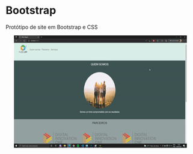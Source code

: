 # Bootstrap

Protótipo de site em Bootstrap e CSS

<p align="center">
  <img width="460" height="300" src="src/site.gif">
</p>
